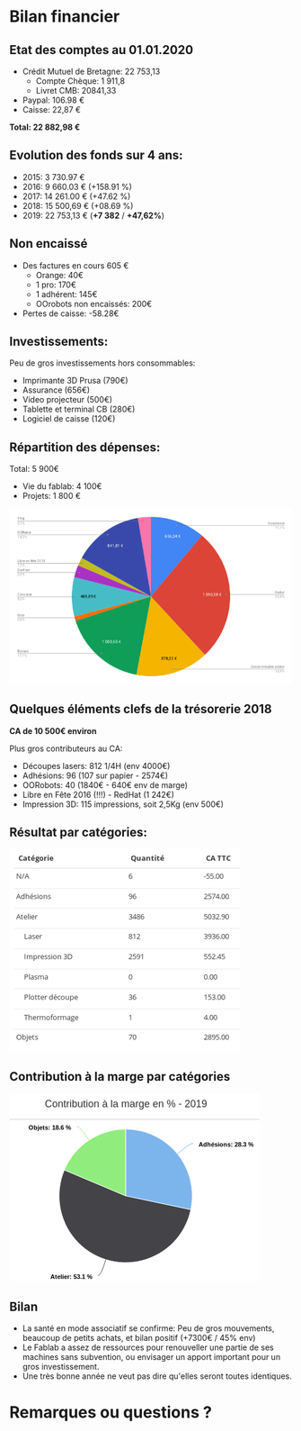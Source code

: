 # Bilan financier


## Etat des comptes au 01.01.2020
- Crédit Mutuel de Bretagne: 22 753,13
  - Compte Chèque: 1 911,8
  - Livret CMB: 20841,33
- Paypal: 106.98 €
- Caisse: 22,87 €

**Total: 22 882,98 €**


## Evolution des fonds sur 4 ans:
- 2015: 3 730.97 €
- 2016: 9 660.03 € (+158.91 %)
- 2017: 14 261.00 € (+47.62 %)
- 2018: 15 500,69 € (+08.69 %)
- 2019: 22 753,13 € (**+7 382** / **+47,62%**)


## Non encaissé

- Des factures en cours 605 €
	- Orange: 40€
	- 1 pro: 170€
	- 1 adhérent: 145€
	- OOrobots non encaissés: 200€
- Pertes de caisse: -58.28€


## Investissements:

Peu de gros investissements hors consommables:
- Imprimante 3D Prusa (790€)
- Assurance (656€)
- Video projecteur (500€)
- Tablette et terminal CB (280€)
- Logiciel de caisse (120€)


## Répartition des dépenses:

Total: 5 900€
- Vie du fablab: 4 100€
- Projets: 1 800 €

[![Depenses](https://github.com/FablabLannion/Com/raw/master/AG2019/img/depenses2019.png)](https://github.com/FablabLannion/Com/raw/master/AG2019/img/depenses2019.png)


## Quelques éléments clefs de la trésorerie 2018

**CA de 10 500€ environ**

Plus gros contributeurs au CA:
- Découpes lasers: 812 1/4H (env 4000€)
- Adhésions: 96 (107 sur papier - 2574€)
- OORobots: 40 (1840€ - 640€ env de marge)
- Libre en Fête 2016 (!!!) - RedHat (1 242€)
- Impression 3D: 115 impressions, soit 2,5Kg (env 500€)


## Résultat par catégories:

[![Depenses](https://github.com/FablabLannion/Com/raw/master/AG2019/img/resulats_par_categories.png)](https://github.com/FablabLannion/Com/raw/master/AG2019/img/resulats_par_categories.png)


## Contribution à la marge par catégories

[![Depenses](https://github.com/FablabLannion/Com/raw/master/AG2019/img/contribution_a_la_marge_annuelle.png)](https://github.com/FablabLannion/Com/raw/master/AG2019/img/contribution_a_la_marge_annuelle.png)


## Bilan

- La santé en mode associatif se confirme: Peu de gros mouvements, beaucoup de petits achats, et bilan positif (+7300€ / 45% env)
- Le Fablab a assez de ressources pour renouveller une partie de ses machines sans subvention, ou envisager un apport important pour un gros investissement.
- Une très bonne année ne veut pas dire qu'elles seront toutes identiques.


# Remarques ou questions ?
